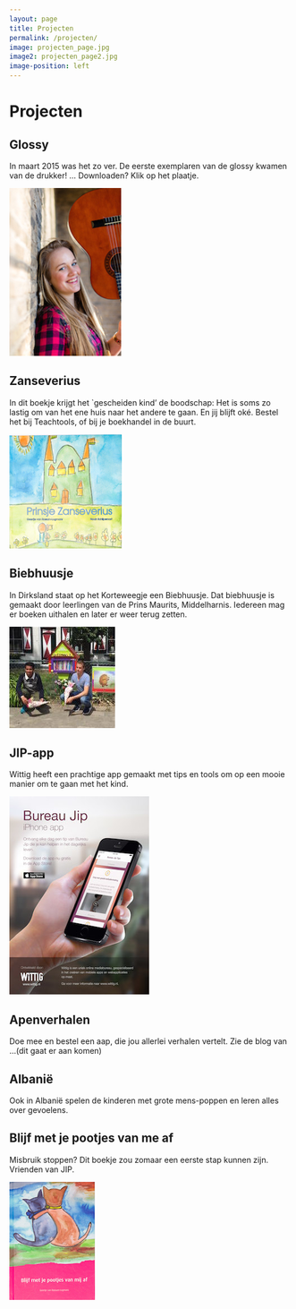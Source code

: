 ```yaml
---
layout: page
title: Projecten
permalink: /projecten/
image: projecten_page.jpg
image2: projecten_page2.jpg
image-position: left
---
```


# Projecten

## Glossy

In maart 2015 was het zo ver. De eerste exemplaren van de glossy kwamen van de drukker! … Downloaden? Klik op het plaatje.

[![Glossy downloaden](/assets/images/voorkant_glossy.jpg)](http://bureaujip.us10.list-manage.com/subscribe?u=238c48afeb81d59ef080df385&amp;id=0c296f472e)

## Zanseverius

In dit boekje krijgt het `gescheiden kind’ de boodschap: Het is soms zo lastig om van het ene huis naar het andere te gaan. En jij blijft ok&eacute;. Bestel het bij Teachtools, of bij je boekhandel in de buurt.

![](/uploads/versions/prinsje-zanseverius---x----201-204x---.jpg)

## Biebhuusje

In Dirksland staat op het Korteweegje een Biebhuusje. Dat biebhuusje is gemaakt door leerlingen van de Prins Maurits, Middelharnis. Iedereen mag er boeken uithalen en later er weer terug zetten.

![](/uploads/versions/biebhuusje-site---x----189-181x---.jpg)

## JIP-app

Wittig heeft een prachtige app gemaakt met tips en tools om op een mooie manier om te gaan met het kind.

![](/uploads/versions/a4---x----250-354x---.jpg)

## Apenverhalen

Doe mee en bestel een aap, die jou allerlei verhalen vertelt. Zie de blog van …(dit gaat er aan komen)

## Albani&euml;

Ook in Albani&euml; spelen de kinderen met grote mens-poppen en leren alles over gevoelens.

## Blijf met je pootjes van me af

Misbruik stoppen? Dit boekje zou zomaar een eerste stap kunnen zijn. Vrienden van JIP.

![](/uploads/versions/blijf-met-je-pootjes-van-me-af---x----153-211x---.jpg)